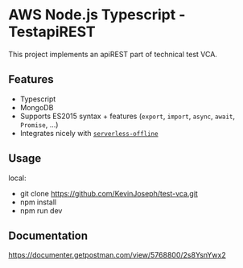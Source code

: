 # AWS Node.js Typescript - TestapiREST

This project implements an apiREST part of technical test VCA.

## Features

- Typescript
- MongoDB
- Supports ES2015 syntax + features (`export`, `import`, `async`, `await`, `Promise`, ...)
- Integrates nicely with [`serverless-offline`](https://github.com/dherault/serverless-offline)

## Usage
local:
- git clone https://github.com/KevinJoseph/test-vca.git
- npm install
- npm run dev

## Documentation
https://documenter.getpostman.com/view/5768800/2s8YsnYwx2
